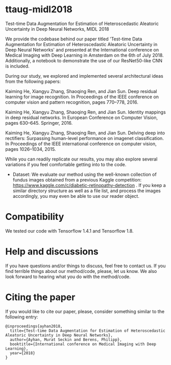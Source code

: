 # ttaug-midl2018
Test-time Data Augmentation for Estimation of Heteroscedastic Aleatoric Uncertainty in Deep Neural Networks, MIDL 2018

We provide the codebase behind our paper titled 'Test-time Data Augmentation for Estimation of Heteroscedastic Aleatoric Uncertainty in Deep Neural Networks' and presented at the International conference on Medical Imaging with Deep Learning in 
Amsterdam on the 6th of July 2018. Additionally, a notebook to demonstrate the use of our ResNet50-like CNN is included. 

During our study, we explored and implemented several architectural ideas from the following papers:

Kaiming He, Xiangyu Zhang, Shaoqing Ren, and Jian Sun. Deep residual learning for image recognition. In Proceedings of the IEEE conference on computer vision and pattern recognition, pages 770–778, 2016.

Kaiming He, Xiangyu Zhang, Shaoqing Ren, and Jian Sun. Identity mappings in deep residual networks. In European Conference on Computer Vision, pages 630–645. Springer, 2016.

Kaiming He, Xiangyu Zhang, Shaoqing Ren, and Jian Sun.  Delving deep into rectifiers:  Surpassing human-level performance on imagenet classification. In Proceedings of the IEEE international conference on computer vision, pages 1026–1034, 2015.

While you can readily replicate our results, you may also explore several variations if you feel comfortable getting into to the code. 

* Dataset: We evaluate our method using the well-known collection of fundus images obtained from a previous Kaggle competition: https://www.kaggle.com/c/diabetic-retinopathy-detection . If you keep a similar directory structure as well as a file list, and process the images accordingly, you may even be able to use our reader object. 

# Compatibility
We tested our code with Tensorflow 1.4.1 and Tensorflow 1.8. 

# Help and discussions
If you have questions and/or things to discuss, feel free to contact us. If you find terrible things about our method/code, please, let us know. We also look forward to hearing what you do with the method/code. 


# Citing the paper
If you would like to cite our paper, please, consider something similar to the following entry:
```
@inproceedings{ayhan2018,
  title={Test-time Data Augmentation for Estimation of Heteroscedastic Aleatoric Uncertainty in Deep Neural Networks},
  author={Ayhan, Murat Seckin and Berens, Philipp},
  booktitle={International conference on Medical Imaging with Deep Learning},
  year={2018}
}
```
